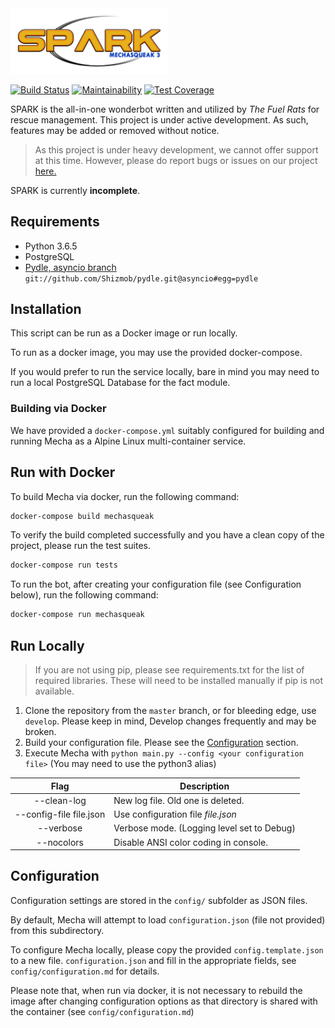<img src="https://github.com/FuelRats/pipsqueak3/blob/develop/assets/m3spark.png?raw=true" width="50%" />

[![Build Status](https://travis-ci.org/FuelRats/pipsqueak3.svg?branch=develop)](https://travis-ci.org/FuelRats/pipsqueak3) [![Maintainability](https://api.codeclimate.com/v1/badges/83b536889d48ddfe2557/maintainability)](https://codeclimate.com/github/FuelRats/pipsqueak3/maintainability) [![Test Coverage](https://api.codeclimate.com/v1/badges/83b536889d48ddfe2557/test_coverage)](https://codeclimate.com/github/FuelRats/pipsqueak3/test_coverage)

SPARK is the all-in-one wonderbot written and utilized by *The Fuel Rats* for rescue management.
This project is under active development.  As such, features may be added or removed without notice.

> As this project is under heavy development, we cannot offer support at this time.  However, please do report bugs or issues on our project [here.](http://t.fuelr.at/help)

SPARK is currently **incomplete**.

## Requirements
* Python 3.6.5
* PostgreSQL
* [Pydle, asyncio branch](https://github.com/Shizmob/pydle/tree/asyncio) ``git://github.com/Shizmob/pydle.git@asyncio#egg=pydle``

## Installation
This script can be run as a Docker image or run locally.

To run as a docker image, you may use the provided docker-compose.

If you would prefer to run the service locally, bare in mind you may need to run a local PostgreSQL Database for the fact module.

### Building via Docker
We have provided a `docker-compose.yml` suitably configured for building and running Mecha
as a Alpine Linux multi-container service. 

## Run with Docker
To build Mecha via docker, run the following command:
```bash
docker-compose build mechasqueak
```

To verify the build completed successfully and you have a clean copy of the project, please run
the test suites.
```bash
docker-compose run tests
```

To run the bot, after creating your configuration file (see Configuration below), run the following
command:
```bash
docker-compose run mechasqueak
```

## Run Locally
> If you are not using pip, please see requirements.txt for the list of required libraries.  These will need to be installed manually if pip is not available.

1. Clone the repository from the ``master`` branch, or for bleeding edge, use ``develop``.  Please keep in mind, Develop changes frequently and may be broken.
2. Build your configuration file.  Please see the [Configuration](#Configuration) section.
3. Execute Mecha with ``python main.py --config <your configuration file>``  (You may need to use the python3 alias)

|    Flag         |    Description                     |
| :--------------:|------------------------------------|
| --clean-log     | New log file.  Old one is deleted. |
| --config-file file.json   | Use configuration file _file.json_      |
| --verbose |  Verbose mode. (Logging level set to Debug) |
| --nocolors | Disable ANSI color coding in console. |

## Configuration
Configuration settings are stored in the `config/` subfolder as JSON files. 

By default, Mecha will attempt to load `configuration.json` (file not provided) from this subdirectory.

To configure Mecha locally, please copy the provided `config.template.json` to a new file.
`configuration.json` and fill in the appropriate fields, see `config/configuration.md` for details.

Please note that, when run via docker, it is not necessary to rebuild the image after changing
configuration options as that directory is shared with the container (see `config/configuration.md`)